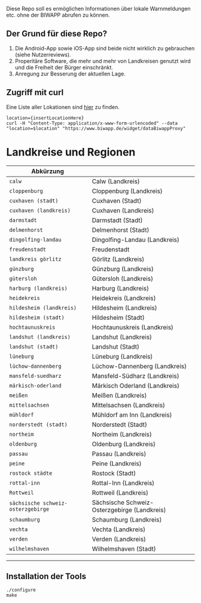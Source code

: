 

Diese Repo soll es erm&ouml;glichen Informationen &uuml;ber lokale Warnmeldungen etc. ohne der BIWAPP abrufen zu k&ouml;nnen.


## Der Grund f&uuml;r diese Repo?

1. Die Android-App sowie iOS-App sind beide nicht wirklich zu gebrauchen (siehe Nutzerreviews).
2. Properit&auml;re Software, die mehr und mehr von Landkreisen genutzt wird und die Freiheit der B&uuml;rger einschr&auml;nkt.
3. Anregung zur Besserung der aktuellen Lage.

## Zugriff mit curl

Eine Liste aller Lokationen sind [hier](#Landkreise-und-Regionen) zu finden.

```
location={insertLocationHere}
curl -H "Content-Type: application/x-www-form-urlencoded" --data "location=$location" "https://www.biwapp.de/widget/dataBiwappProxy"
```

# Landkreise und Regionen

| Abk&uuml;rzung| |
|--------------|--------------|
|`calw`|Calw (Landkreis)|
|`cloppenburg`|Cloppenburg (Landkreis)|
|`cuxhaven (stadt)`|Cuxhaven (Stadt)|
|`cuxhaven (landkreis)`|Cuxhaven (Landkreis)|
|`darmstadt`|Darmstadt (Stadt)|
|`delmenhorst`|Delmenhorst (Stadt)|
|`dingolfing-landau`|Dingolfing-Landau (Landkreis)|
|`freudenstadt`|Freudenstadt|
|`landkreis görlitz`|G&ouml;rlitz (Landkreis)|
|`günzburg`|G&uuml;nzburg (Landkreis)|
|`gütersloh`|G&uuml;tersloh (Landkreis)|
|`harburg (landkreis)`|Harburg (Landkreis)|
|`heidekreis`|Heidekreis (Landkreis)|
|`hildesheim (landkreis)`|Hildesheim (Landkreis)|
|`hildesheim (stadt)`|Hildesheim (Stadt)|
|`hochtaunuskreis`|Hochtaunuskreis (Landkreis)|
|`landshut (landkreis)`|Landshut (Landkreis)|
|`landshut (stadt)`|Landshut (Stadt)|
|`lüneburg`|L&uuml;neburg (Landkreis)|
|`lüchow-dannenberg`|L&uuml;chow-Dannenberg (Landkreis)|
|`mansfeld-suedharz`|Mansfeld-S&uuml;dharz (Landkreis)|
|`märkisch-oderland`|M&auml;rkisch Oderland (Landkreis)|
|`meißen`|Mei&szlig;en (Landkreis)|
|`mittelsachsen`|Mittelsachsen (Landkreis)|
|`mühldorf`|M&uuml;hldorf am Inn (Landkreis)|
|`norderstedt (stadt)`|Norderstedt (Stadt)|
|`northeim`|Northeim (Landkreis)|
|`oldenburg`|Oldenburg (Landkreis)|
|`passau`|Passau (Landkreis)|
|`peine`|Peine (Landkreis)|
|`rostock städte`|Rostock (Stadt)|
|`rottal-inn`|Rottal-Inn (Landkreis)|
|`Rottweil`|Rottweil (Landkreis)|
|`sächsische schweiz-osterzgebirge`|S&auml;chsische Schweiz-Osterzgebirge (Landkreis)|
|`schaumburg`|Schaumburg (Landkreis)|
|`vechta`|Vechta (Landkreis)|
|`verden`|Verden (Landkreis)|
|`wilhelmshaven`|Wilhelmshaven (Stadt)|

-----

## Installation der Tools

```
./configure
make
```

